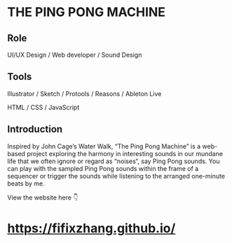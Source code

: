 # THE PING PONG MACHINE
## Role
UI/UX Design / Web developer / Sound Design

## Tools
Illustrator / Sketch / Protools / Reasons / Ableton Live 

HTML / CSS / JavaScript

## Introduction
Inspired by John Cage’s Water Walk, “The Ping Pong Machine” is a web-based project exploring the harmony  in interesting sounds in our mundane life that we often ignore or regard as “noises“, say Ping Pong sounds. 
You can play with the sampled Ping Pong sounds within the frame of a sequencer or trigger the sounds while listening to the arranged one-minute beats by me.

View the website here 👇

# https://fifixzhang.github.io/
